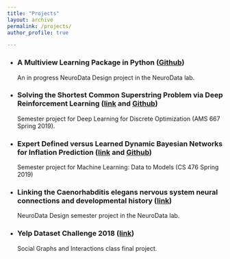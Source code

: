 ```yaml
---
title: "Projects"
layout: archive
permalink: /projects/
author_profile: true

---
```


* ### A Multiview Learning Package in Python ([Github](https://github.com/NeuroDataDesign/multiview))

   An in progress NeuroData Design project in the NeuroData lab.

* ### Solving the Shortest Common Superstring Problem via Deep Reinforcement Learning ([link](/files/dldo_scsp_6-18.pdf) and [Github](https://github.com/rflperry/dl-scsp))

  Semester project for Deep Learning for Discrete Optimization (AMS 667 Spring 2019).
  
* ### Expert Defined versus Learned Dynamic Bayesian Networks for Inflation Prediction ([link](/files/rperry27_PGM_Final_Project.pdf) and [Github](https://github.com/rflperry/pgm_final))

  Semester project for Machine Learning: Data to Models (CS 476 Spring 2019)

* ### Linking the Caenorhabditis elegans nervous system neural connections and developmental history ([link](/files/C__elegans_lineages.pdf))
   
   NeuroData Design semester project in the NeuroData lab.

* ### Yelp Dataset Challenge 2018 ([link](https://rflperry.github.io/yelp_challenge2018/))

    Social Graphs and Interactions class final project.
